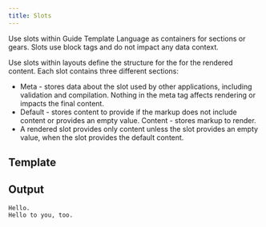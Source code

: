 ```yaml
---
title: Slots
---
```


Use slots within Guide Template Language as containers for sections or gears. Slots use block tags and do not impact any data context.

Use slots within layouts define the structure for the for the rendered content. Each slot contains three different sections:

* Meta - stores data about the slot used by other applications, including validation and compilation. Nothing in the meta tag affects rendering or impacts the final content.
* Default - stores content to provide if the markup does not include content or provides an empty value.
Content - stores markup to render.
* A rendered slot provides only content unless the slot provides an empty value, when the slot provides the default content.

## Template

<gist data-gist="https://gist.github.com/ryanwilliamsET/6876cf5bbe36450d473c015b4e5753f1.js"></script>

## Output

```
Hello.
Hello to you, too.
```
